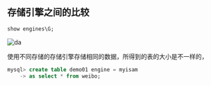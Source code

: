 

## 存储引擎之间的比较

```sql
show engines\G;
```

![da](https://cdn.jsdelivr.net/gh/yanzhenxing123/blogImg@master/typora202104/09/202007-450900.png)

使用不同存储的存储引擎存储相同的数据，所得到的表的大小是不一样的，

```sql
mysql> create table demo01 engine = myisam
    -> as select * from weibo;
```

